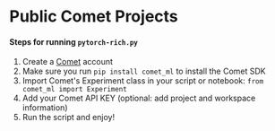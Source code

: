 # Public Comet Projects

#### Steps for running `pytorch-rich.py`

1. Create a [Comet](https://www.comet.ml/) account
2. Make sure you run `pip install comet_ml` to install the Comet SDK
3. Import Comet's Experiment class in your script or notebook: `from comet_ml import Experiment`
4. Add your Comet API KEY (optional: add project and workspace information)
5. Run the script and enjoy!

